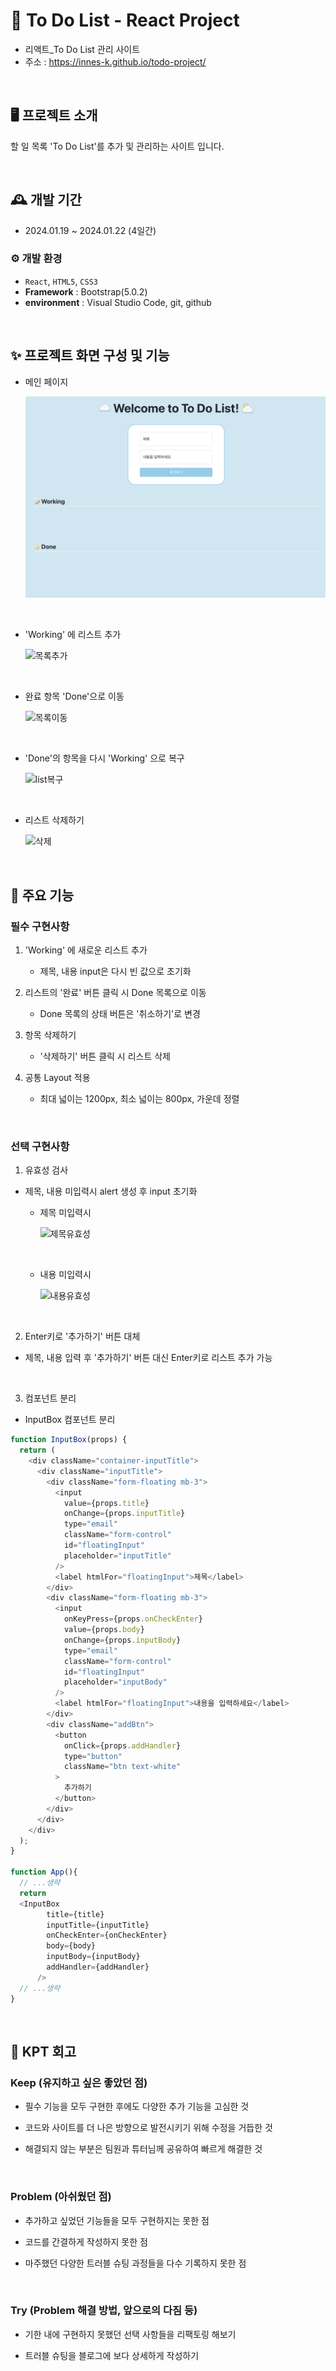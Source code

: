#  📝 To Do List - React Project

- 리액트\_To Do List 관리 사이트
- 주소 : https://innes-k.github.io/todo-project/

<br/>

## 🖥️ 프로젝트 소개

할 일 목록 'To Do List'를 추가 및 관리하는 사이트 입니다.

<br/>

## 🕰️ 개발 기간

- 2024.01.19 ~ 2024.01.22 (4일간)

### ⚙️ 개발 환경

- `React`, `HTML5`, `CSS3`
- **Framework** : Bootstrap(5.0.2)
- **environment** : Visual Studio Code, git, github

<br/>

## ✨ 프로젝트 화면 구성 및 기능

- 메인 페이지

  ![메인](./images/main.png)

<br/>

- 'Working' 에 리스트 추가

  ![목록추가](./images/add.gif)

<br/>

- 완료 항목 'Done'으로 이동

  ![목록이동](./images/addToDone.gif)

<br/>

- 'Done'의 항목을 다시 'Working' 으로 복구

  ![list복구](./images/doneToAdd.gif)

<br/>

- 리스트 삭제하기

  ![삭제](./images/remove.gif)

<br/>

## 📌 주요 기능

### 필수 구현사항

1. 'Working' 에 새로운 리스트 추가

   - 제목, 내용 input은 다시 빈 값으로 초기화

2. 리스트의 '완료' 버튼 클릭 시 Done 목록으로 이동

   - Done 목록의 상태 버튼은 '취소하기'로 변경

3. 항목 삭제하기

   - '삭제하기' 버튼 클릭 시 리스트 삭제

4. 공통 Layout 적용

   - 최대 넓이는 1200px, 최소 넓이는 800px, 가운데 정렬

<br>

### 선택 구현사항

1.  유효성 검사

- 제목, 내용 미입력시 alert 생성 후 input 초기화
   
    - 제목 미입력시

      ![제목유효성](./images/titleValid.gif)

      <br>

    - 내용 미입력시

      ![내용유효성](./images/bodyValid.gif)

<br>

2. Enter키로 '추가하기' 버튼 대체
- 제목, 내용 입력 후 '추가하기' 버튼 대신 Enter키로 리스트 추가 가능 

<br>

3. 컴포넌트 분리
- InputBox 컴포넌트 분리
```js
function InputBox(props) {
  return (
    <div className="container-inputTitle">
      <div className="inputTitle">
        <div className="form-floating mb-3">
          <input
            value={props.title}
            onChange={props.inputTitle}
            type="email"
            className="form-control"
            id="floatingInput"
            placeholder="inputTitle"
          />
          <label htmlFor="floatingInput">제목</label>
        </div>
        <div className="form-floating mb-3">
          <input
            onKeyPress={props.onCheckEnter}
            value={props.body}
            onChange={props.inputBody}
            type="email"
            className="form-control"
            id="floatingInput"
            placeholder="inputBody"
          />
          <label htmlFor="floatingInput">내용을 입력하세요</label>
        </div>
        <div className="addBtn">
          <button
            onClick={props.addHandler}
            type="button"
            className="btn text-white"
          >
            추가하기
          </button>
        </div>
      </div>
    </div>
  );
}

function App(){
  // ...생략
  return
  <InputBox
        title={title}
        inputTitle={inputTitle}
        onCheckEnter={onCheckEnter}
        body={body}
        inputBody={inputBody}
        addHandler={addHandler}
      />
  // ...생략
}
```

<br>

## 📝 KPT 회고

### Keep (유지하고 싶은 좋았던 점)

- 필수 기능을 모두 구현한 후에도 다양한 추가 기능을 고심한 것

- 코드와 사이트를 더 나은 방향으로 발전시키기 위해 수정을 거듭한 것

- 해결되지 않는 부분은 팀원과 튜터님께 공유하여 빠르게 해결한 것

<br>

### Problem (아쉬웠던 점)

- 추가하고 싶었던 기능들을 모두 구현하지는 못한 점
  
- 코드를 간결하게 작성하지 못한 점

- 마주했던 다양한 트러블 슈팅 과정들을 다수 기록하지 못한 점

<br>

### Try (Problem 해결 방법, 앞으로의 다짐 등)

- 기한 내에 구현하지 못했던 선택 사항들을 리팩토링 해보기

- 트러블 슈팅을 블로그에 보다 상세하게 작성하기

